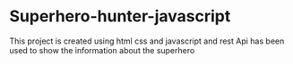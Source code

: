 # Superhero-hunter-javascript
This project is created using html css and javascript and rest Api has been used to show the information about the superhero
